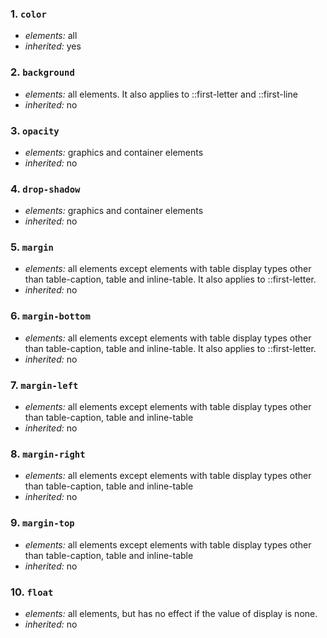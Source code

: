 ### 1. `color`

* *elements:* all
* *inherited:* yes

### 2. `background`

* *elements:* all elements. It also applies to ::first-letter and ::first-line
* *inherited:* no

### 3. `opacity`

* *elements:* graphics and container elements
* *inherited:* no

### 4. `drop-shadow`

* *elements:* graphics and container elements
* *inherited:* no

### 5. `margin`

* *elements:* all elements except elements with table display types other than table-caption, table and inline-table. It also applies to ::first-letter.
* *inherited:* no

### 6. `margin-bottom`

* *elements:* all elements except elements with table display types other than table-caption, table and inline-table. It also applies to ::first-letter.
* *inherited:* no

### 7. `margin-left`

* *elements:* all elements except elements with table display types other than table-caption, table and inline-table
* *inherited:* no

### 8. `margin-right`

* *elements:* all elements except elements with table display types other than table-caption, table and inline-table
* *inherited:* no

### 9. `margin-top`

* *elements:* all elements except elements with table display types other than table-caption, table and inline-table
* *inherited:* no

### 10. `float`

* *elements:* all elements, but has no effect if the value of display is none.
* *inherited:* no